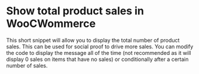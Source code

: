 # Show total product sales in WooCWommerce

This short snippet will allow you to display the total number of product sales. This can be used for social proof to drive more sales. You can modify the code to display the message all of the time (not recommended as it will display 0 sales on items that have no sales) or conditionally after a certain number of sales.

